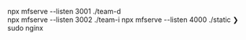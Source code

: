 npx mfserve --listen 3001 ./team-d   
npx mfserve --listen 3002 ./team-i
npx mfserve --listen 4000 ./static
❯ sudo nginx